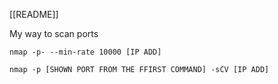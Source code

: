 [[README]]

My way to scan ports

```
nmap -p- --min-rate 10000 [IP ADD]
```

```
nmap -p [SHOWN PORT FROM THE FFIRST COMMAND] -sCV [IP ADD]
```


